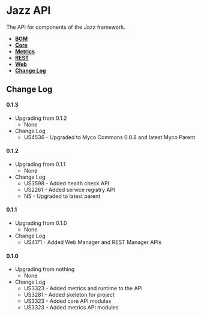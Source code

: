# Jazz API

The API for components of the Jazz framework.

* **[BOM](./bom/README.md)**
* **[Core](./core)**
* **[Metrics](./metrics/README.md)**
* **[REST](./rest)**
* **[Web](./web)**
* **[Change Log](#changes)**

## <a name="changes"></a>Change Log

#### 0.1.3
* Upgrading from 0.1.2
  * None
* Change Log
  * US4536 - Upgraded to Myco Commons 0.0.8 and latest Myco Parent

#### 0.1.2
* Upgrading from 0.1.1
  * None
* Change Log
  * US3598 - Added health check API
  * US2261 - Added service registry API
  * NS - Upgraded to latest parent

#### 0.1.1
* Upgrading from 0.1.0
  * None
* Change Log
  * US4171 - Added Web Manager and REST Manager APIs

#### 0.1.0
* Upgrading from nothing
  * None
* Change Log
  * US3323 - Added metrics and runtime to the API
  * US3281 - Added skeleton for project
  * US3323 - Added core API modules
  * US3323 - Added metrics API modules

